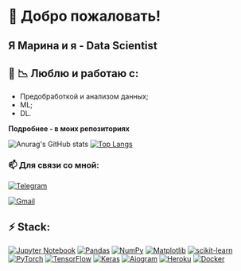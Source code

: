 <!--
**MarinkaPo/MarinkaPo** is a ✨ _special_ ✨ repository because its `README.md` (this file) appears on your GitHub profile.

Here are some ideas to get you started:

- 🔭 I’m currently working on ...
- 🌱 I’m currently learning ...
- 👯 I’m looking to collaborate on ...
- 🤔 I’m looking for help with ...
- 💬 Ask me about ...
- 📫 How to reach me: ...
- 😄 Pronouns: ...
- ⚡ Fun fact: ...
-->

# :raising_hand: Добро пожаловать!
## Я Марина и я - Data Scientist
## :sparkling_heart: :chart_with_downwards_trend: Люблю и работаю с:
 - Предобработкой и анализом данных;
 - ML;
 - DL.
 
**Подробнее - в моих репозиториях** 

![Anurag's GitHub stats](https://github-readme-stats.vercel.app/api?username=MarinkaPo&theme=tokyonight&show_icons=true)
[![Top Langs](https://github-readme-stats.vercel.app/api/top-langs/?username=MarinkaPo)](https://github.com/MarinkaPo/github-readme-stats)


<!-- ![CodeWars](https://www.codewars.com/users/Marina_P./badges/large) -->
 
<h3 align="left">📫 Для связи со мной:</h3>

[![Telegram](https://img.shields.io/badge/Telegram-2CA5E0?style=for-the-badge&logo=telegram&logoColor=white)](https://t.me/M_kak_Marinka)
<!--![![LinkedIn](https://img.shields.io/badge/linkedin-%230077B5.svg?style=for-the-badge&logo=linkedin&logoColor=white)](https://www.linkedin.com/in/george-damotsov-87479b228/)-->
[![Gmail](https://img.shields.io/badge/Gmail-D14836?style=for-the-badge&logo=gmail&logoColor=white)](https://www.polukoshko.marina@gmail.com)


## ⚡ Stack:
[![Jupyter Notebook](https://img.shields.io/badge/jupyter-%23FA0F00.svg?style=for-the-badge&logo=jupyter&logoColor=white)](https://jupyter.org)
[![Pandas](https://img.shields.io/badge/pandas-%23150458.svg?style=for-the-badge&logo=pandas&logoColor=white)](https://pandas.pydata.org)
[![NumPy](https://img.shields.io/badge/NumPy-%23150458.svg?style=for-the-badge&logo=NumPy&logoColor=white)](https://numpy.org)
[![Matplotlib](https://img.shields.io/badge/Matplotlib-%FFA518.svg?style=for-the-badge&logo=Matplotlib&logoColor=white)](https://matplotlib.org)
[![scikit-learn](https://img.shields.io/badge/scikit--learn-%23F7931E.svg?style=for-the-badge&logo=scikit-learn&logoColor=white)](https://scikit-learn.org/)
[![PyTorch](https://img.shields.io/badge/PyTorch-%23D00000.svg?style=for-the-badge&logo=PyTorch&logoColor=white)](https://pytorch.org/)
[![TensorFlow](https://img.shields.io/badge/TensorFlow-FF6F00?style=for-the-badge&logo=TensorFlow&logoColor=white)](https://www.tensorflow.com)
[![Keras](https://img.shields.io/badge/Keras-%23D00000.svg?style=for-the-badge&logo=Keras&logoColor=white)](https://keras.io)
[![Aiogram](https://img.shields.io/badge/Aiogram-2CA5E0?style=for-the-badge&logo=telegram&logoColor=white)](https://docs.aiogram.dev/)
[![Heroku](https://img.shields.io/badge/heroku-%23430098.svg?style=for-the-badge&logo=heroku&logoColor=white)](https://www.heroku.com)
[![Docker](https://img.shields.io/badge/docker-%230db7ed.svg?style=for-the-badge&logo=docker&logoColor=white)](https://www.docker.com)


<p align="left">
